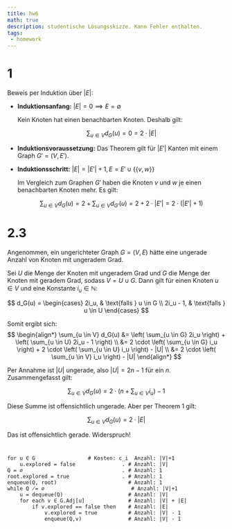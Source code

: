 ```yaml
---
title: hw6
math: true
description: studentische Lösungsskizze. Kann Fehler enthalten.
tags:
 - homework
---
```


# 1
Beweis per Induktion über $|E|$:

* **Induktionsanfang:** $|E| = 0 \implies E = \emptyset$

   Kein Knoten hat einen benachbarten Knoten. Deshalb gilt:

   $$
   \sum_{u \in V} d_G(u) = 0 = 2 \cdot |E|
   $$

* **Induktionsvoraussetzung:** Das Theorem gilt für $|E'|$ Kanten mit einem Graph $G' = (V, E')$.

* **Induktionsschritt:** $|E| = |E'| + 1, E = E' \cup \{ \{ v, w \} \}$

   Im Vergleich zum Graphen $G'$ haben die Knoten $v$ und $w$ je einen benachbarten Knoten mehr. Es gilt:

   $$
   \sum_{u \in V} d_G(u) = 2 + \sum_{u \in V} d_{G'}(u) = 2 + 2 \cdot |E'| = 2 \cdot (|E'| + 1)
   $$
   
# 2.3

Angenommen, ein ungerichteter Graph $G = (V, E)$ hätte eine ungerade Anzahl von Knoten mit ungeradem Grad.

Sei $U$ die Menge der Knoten mit ungeradem Grad und $G$ die Menge der Knoten mit geradem Grad, sodass $V = U \cup G$. Dann gilt für einen Knoten $u \in V$ und eine Konstante $i_u \in \mathbb{N}$:

$$
d_G(u) =
	\begin{cases}
	2i_u, & \text{falls } u \in G \\
	2i_u - 1, & \text{falls } u \in U
	\end{cases}
$$

Somit ergibt sich:
$$
\begin{align*}
\sum_{u \in V} d_G(u) &= \left( \sum_{u \in G} 2i_u \right) + \left( \sum_{u \in U} 2i_u - 1 \right) \\
 &= 2 \cdot \left( \sum_{u \in G} i_u \right) + 2 \cdot \left( \sum_{u \in U} i_u \right) - |U| \\
 &= 2 \cdot \left( \sum_{u \in V} i_u \right) - |U|
\end{align*}
$$

Per Annahme ist $|U|$ ungerade, also $|U| = 2n - 1$ für ein $n$. Zusammengefasst gilt:

$$
\sum_{u \in V} d_G(u) = 2 \cdot \left( n + \sum_{u \in V} i_u \right) - 1
$$

Diese Summe ist offensichtlich ungerade. Aber per Theorem 1 gilt:

$$
\sum_{u \in V} d_G(u) = 2 \cdot |E|
$$

Das ist offensichtlich gerade. Widerspruch!
# 

```
for u ∈ G                 # Kosten: c_i  Anzahl: |V|+1
    u.explored = false               . # Anzahl: |V|
Q = ∅                                . # Anzahl: 1
root.explored = true                 . # Anzahl: 1 
enqueue(Q, root)                       # Anzahl: 1
while Q ̸= ∅                            # Anzahl: |V|+1
    u = dequeue(Q)                     # Anzahl: |V|
    for each v ∈ G.Adj[u]              # Anzahl: |V| + |E|
        if v.explored == false then    # Anzahl: |E|
            v.explored = true          # Anzahl: |V| - 1
            enqueue(Q,v)               # Anzahl: |V| - 1
```